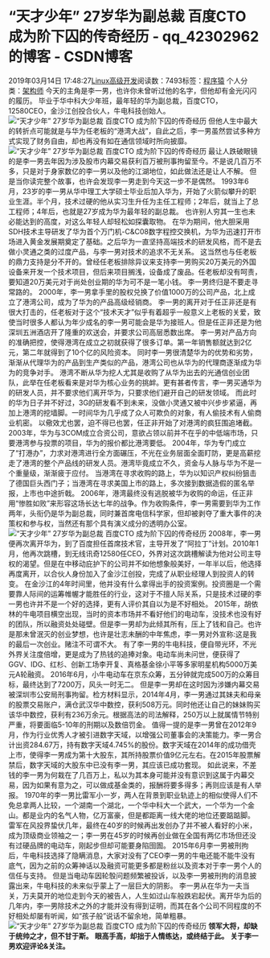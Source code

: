 # “天才少年” 27岁华为副总裁 百度CTO 成为阶下囚的传奇经历 - qq_42302962的博客 - CSDN博客
2019年03月14日 17:48:27[Linux高级开发](https://me.csdn.net/qq_42302962)阅读数：7493标签：[程序猿](https://so.csdn.net/so/search/s.do?q=程序猿&t=blog)
个人分类：[架构师](https://blog.csdn.net/qq_42302962/article/category/8732958)
今天的主角是李一男，也许你未曾听过他的名字，但他却有金光闪闪的履历。
毕业于华中科大少年班，最年轻的华为副总裁，百度CTO，12580CEO，金沙江创投合伙人，牛电科技创始人。
![“天才少年”  27岁华为副总裁 百度CTO 成为阶下囚的传奇经历](http://p1.pstatp.com/large/pgc-image/64ddf161f4904021befe53e379947806)
但他人生中最大的转折点可能就是与华为任老板的“港湾大战”，自此之后，李一男虽然尝试多种方式实现了财务自由，却也再没有如在通信领域时所向披靡。
![“天才少年”  27岁华为副总裁 百度CTO 成为阶下囚的传奇经历](http://p1.pstatp.com/large/pgc-image/4c4958eb70fc429aa5a50acfd78f6280)
最让人跌破眼镜的是李一男去年因为涉及股市内幕交易获利百万被刑事拘留至今。不是说几百万不多，只是对于身家数亿的李一男以及他的江湖地位，如此做法还是让人不解。
但是当你读完整个故事，也许会发现李一男走到今天这一步不是偶然。
1993年6月，23岁的李一男从华中理工大学硕士毕业后加入华为，开始了火箭似攀升的职业生涯。半个月，技术过硬的他从实习生升任为主任工程师；2年后，就当上了总工程师；4年后，也就是27岁成为华为最年轻的副总裁。
也许别人穷其一生也未必能达到的高度，对这么年轻人却轻松如探囊取物。
在华为期间，他大胆采用SDH技术主导研发了华为首个万门机-C&C08数字程控交换机，为华为迅速打开市场进入黄金发展期奠定了基础。之后华为一直坚持高端技术的研发风格，而不是去做小灵通之类的过度产品，与李一男对技术的追求不无关系。
这当然也与任老板的鼎力支持是分不开的。曾经任老板排除异议来支持李一男购买20万美元的外国设备来开发一个技术项目，但后来项目搁浅，设备成了废品。任老板却没有呵责，要知道20万美元对于尚处创业期的华为可不是一笔小钱。
李一男终归是不要走寻常路的。
2000年，李一男拿手里的股权兑换了价值1000万的公司产品，北上成立了港湾公司，成为了华为的产品高级经销商。
李一男的离开对于任正非还是有很大打击的，任老板对于这个“技术天才”似乎有着超乎一般意义上老板的关爱，致使当时很多人都认为年少成名的李一男可能会是华为接班人。但是任正非还是为他深圳五洲酒店开了隆重的欢送会，并要求公司高层悉数出席。
李一男对产品方向的准确把控，使得港湾在成立之初就获得了很多订单。第一年销售额就达到2亿元，第二年就得到了10个亿的风险资本。
同时李一男很清楚华为的优势和劣势，渐渐从代理华为的产品到生产类似的产品，港湾公司也从华为的代理商逐渐成为华为的竞争对手。
港湾不断从华为挖人尤其是收购了从华为出去的光通信创业团队，此举在任老板看来是对华为核心业务的挑衅。更有甚者传言，李一男买通华为的研发人员，并不要求他们离开华为，只要求他们避开自己的研发领域。
而此时的华为日子并不好过，3G的研发看不到未来，没做小灵通又被中兴步步紧逼，再加上港湾的挖墙脚。一时间华为几乎成了众人可欺负的对象，有人偷技术有人偷商业机密。
以儆效尤也罢，迫不得已也罢，任正非开始了对港湾的疯狂围追堵截。
2003年，华为与3COM成立合资公司，意欲占领以前并不在乎的中低端市场，只要港湾参与投票的项目，华为的报价都比港湾要低。
2004年，华为专门成立了“打港办”，力求对港湾进行全方面碾压，不光在业务层面全面盯防，更是高薪挖走了港湾的整个产品线的研发人员。港湾毕竟成立不久，资金与人脉与华为不是一个重量级，渐渐疲于应付。
当港湾在寻求收购的路上，华为以知识产权纠纷狙击了德国巨头西门子；当港湾在寻求美国上市的路上，多次接到数据造假的匿名举报，上市也中途折戟。
2006年，港湾最终没有逃脱被华为收购的命运，任正非用“惨胜如败”来形容这场长达七年的战争。作为收购条件，李一男需要到华为工作两年，头衔仍是华为副总裁，同时兼首席电信科学家，但却被剥夺了重大事件的决策权和参与权，当然还有那个具有演义成分的透明办公室。
![“天才少年”  27岁华为副总裁 百度CTO 成为阶下囚的传奇经历](http://p1.pstatp.com/large/pgc-image/2c2f3ff1cc2b41eb93aaa9709bb1a7c4)
2008年，李一男便再次离开华为，到了百度担任首席技术官，主导开发了“阿拉丁”计划。2010年1月，他再次跳槽，到无线讯奇12580任CEO，外界对这次跳槽解读为他对公司主导权的渴望。但是在中移动庇护下的公司并不如他想象般美好，一年半以后，他选择再度离开，以合伙人身份加入了金沙江创投，完成了从职业经理人到投资人的转变。
在金沙江的4年时间里，他并没有什么拿得出手的投资案例。投资圈是一个需要靠人际间的运筹帷幄才能胜任的行业，这对于不擅人际关系，只是技术过硬的李一男也许并不是一个好的选择，更有人评价其自以为是不好相处。
2015年，胡依林的牛电项目横空出现，当时的资本市场并不看好他们的电动车，没技术也没有好的团队，所以融资处处碰壁。但是李一男却为此倾其所有，压上了钱和自己。也许是那未曾泯灭的创业梦想，也许是壮志未酬的中年焦虑，李一男对外宣称:这是我的最后一次创业。赌注不可谓不大。
有了李一男的牛电科技，便自带光环，不光外界关注度倍增，更是成为了热钱的追捧对象。电动车尚未问世，便获得了GGV、IDG、红杉、创新工场李开复、真格基金徐小平等多家明星机构5000万美元A轮融资。
2016年6月，小牛电动车在京东众筹，五分钟就完成500万的众筹目标，最终达到了7200万，风头一时无二。
但是李一男却在这时因为涉嫌内幕交易被深圳市公安局刑事拘留。检方材料显示，2014年4月，李一男通过其妹夫和母亲的股票交易账户，满仓武汉华中数控，获利508万元。同时他还让自己的妹妹购买该华中数控，获利有236万余元。根据高法的司法解释，250万以上就属情节特别严重，将要面临5-10年的刑期以及数倍罚金。
值得一提的是李一男曾在2012年9月，作为行业优秀人才被引进数字天域，以增强公司董事会的决策能力。李一男合计出资284.67万，持有数字天域4.745%的股份。数字天域在2014年的成功借壳上市，使得李一男成为第十大股东，其所持股票价值9亿元左右。在2015年股票解禁后，数字天域的大股东中已没有李一男，其应该已成功套现。
如此说来，不差钱的李一男为何栽在了几百万上，私以为其本身可能并没有意识到这属于内幕交易，因为如果有意为之，可以做成基金类的，报酬将要多得多；再则应该是有人举报。
1970年的李一男比雷军小一岁，两人在背景到职业轨迹上的相似使得人们不免总拿两人比较，一个湖南一个湖北，一个华中科大一个武大，一个华为一个金山。都是业内的名气人物，亿万富豪，但是都距离一线大佬的地位还要踮踮脚。
雷军在风投界蛰伏几年，最终在40岁的时候再出发创办了并不被人看好的小米，成为顶级商业领袖之一；李一男在45岁的时候再创业做在全国有两亿市场但还没有过硬品牌的电动车，刚起步但却可能要身陷囹圄。
2015年6月李一男被刑拘后，牛电科技选择了隐瞒消息，大家对没有了CEO李一男的牛电还能不能牛没有底气，因为之前的众筹神话以及融资可能更多都是粉丝以及资本对于李一男个人的信任与支持。
但是当电动车因轮彀问题频繁被投诉，以及李一男被刑拘的消息披露出来，牛电科技的未来似乎蒙上了一层巨大的阴影。
李一男从在华为一夫当关，万夫莫开的地位走到今天的被告人，人生如过山车般跌宕起伏。离开华为后的几年内，李一男除技术之外的才能并没有得到证明，而其在各个公司不同程度的不好相处却屡有听闻，如“孩子般”说话不留余地，简单粗暴。
![“天才少年”  27岁华为副总裁 百度CTO 成为阶下囚的传奇经历](http://p1.pstatp.com/large/pgc-image/ac742c7063044b16aae64344d05aa100)
**领军大将，却缺于统帅之才，但不甘于斯。**
**眼高手高，却拙于人情练达，或终结于此。**
**关于李一男欢迎评论&关注。**
